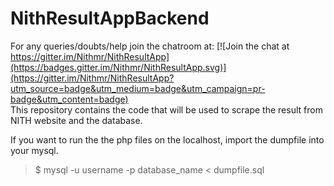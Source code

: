 # NithResultAppBackend

For any queries/doubts/help join the chatroom at:
[![Join the chat at https://gitter.im/Nithmr/NithResultApp](https://badges.gitter.im/Nithmr/NithResultApp.svg)](https://gitter.im/Nithmr/NithResultApp?utm_source=badge&utm_medium=badge&utm_campaign=pr-badge&utm_content=badge)  
This repository contains the code that will be used to scrape the result from NITH website and the database.

If you want to run the the php files on the localhost, import the dumpfile into your mysql.

> $ mysql -u username -p database_name < dumpfile.sql






